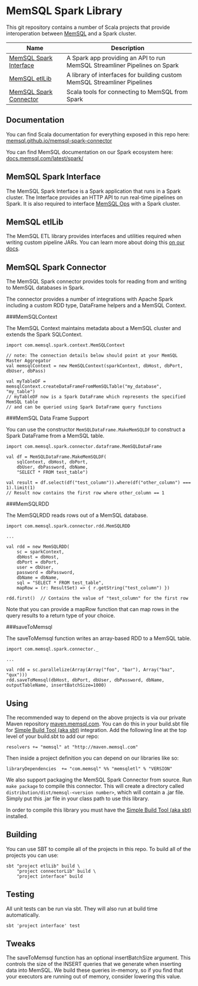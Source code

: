 MemSQL Spark Library
====================

This git repository contains a number of Scala projects that provide interoperation between [MemSQL](http://www.memsql.com) and a Spark cluster.

| Name | Description |
| ---- | ----------- |
| [MemSQL Spark Interface](#memsql-spark-interface) | A Spark app providing an API to run MemSQL Streamliner Pipelines on Spark |
| [MemSQL etlLib](#memsql-etllib) | A library of interfaces for building custom MemSQL Streamliner Pipelines |
| [MemSQL Spark Connector](#memsql-spark-connector) | Scala tools for connecting to MemSQL from Spark |

Documentation
-------------

You can find Scala documentation for everything exposed in this repo here: [memsql.github.io/memsql-spark-connector](http://memsql.github.io/memsql-spark-connector)

You can find MemSQL documentation on our Spark ecosystem here: [docs.memsql.com/latest/spark/](http://docs.memsql.com/latest/spark/)

MemSQL Spark Interface
----------------------

The MemSQL Spark Interface is a Spark application that runs in a Spark cluster. The Interface provides an HTTP API to run real-time pipelines on Spark.  It is also required to interface [MemSQL Ops](http://docs.memsql.com/latest/ops/) with a Spark cluster.

MemSQL etlLib
-------------

The MemSQL ETL library provides interfaces and utilities required when writing custom pipeline JARs.  You can learn more about doing this [on our docs](http://docs_staging.memsql.com/latest/spark/memsql-spark-interface/).

MemSQL Spark Connector
----------------------

The MemSQL Spark connector provides tools for reading from and writing to
MemSQL databases in Spark.

The connector provides a number of integrations with Apache Spark including a custom RDD type, DataFrame helpers and a MemSQL Context.

###MemSQLContext

The MemSQL Context maintains metadata about a MemSQL cluster and extends the Spark SQLContext.

```
import com.memsql.spark.context.MemSQLContext

// note: The connection details below should point at your MemSQL Master Aggregator
val memsqlContext = new MemSQLContext(sparkContext, dbHost, dbPort, dbUser, dbPass)

val myTableDF = memsqlContext.createDataFrameFromMemSQLTable("my_database", "my_table")
// myTableDF now is a Spark DataFrame which represents the specified MemSQL table
// and can be queried using Spark DataFrame query functions
```

###MemSQL Data Frame Support

You can use the constructor `MemSQLDataFrame.MakeMemSQLDF` to construct a Spark DataFrame from a MemSQL table.

```
import com.memsql.spark.connector.dataframe.MemSQLDataFrame

val df = MemSQLDataFrame.MakeMemSQLDF(
    sqlContext, dbHost, dbPort,
    dbUser, dbPassword, dbName,
    "SELECT * FROM test_table")

val result = df.select(df("test_column")).where(df("other_column") === 1).limit(1)
// Result now contains the first row where other_column == 1
```

###MemSQLRDD

The MemSQLRDD reads rows out of a MemSQL database.

```
import com.memsql.spark.connector.rdd.MemSQLRDD

...

val rdd = new MemSQLRDD(
    sc = sparkContext,
    dbHost = dbHost,
    dbPort = dbPort,
    user = dbUser,
    password = dbPassword,
    dbName = dbName,
    sql = "SELECT * FROM test_table",
    mapRow = (r: ResultSet) => { r.getString("test_column") })

rdd.first()  // Contains the value of "test_column" for the first row
```

Note that you can provide a mapRow function that can map rows in the query
results to a return type of your choice.

###saveToMemsql

The saveToMemsql function writes an array-based RDD to a MemSQL table.

```
import com.memsql.spark.connector._

...

val rdd = sc.parallelize(Array(Array("foo", "bar"), Array("baz", "qux")))
rdd.saveToMemsql(dbHost, dbPort, dbUser, dbPassword, dbName, outputTableName, insertBatchSize=1000)
```

Using
-----

The recommended way to depend on the above projects is via our private Maven repository [maven.memsql.com](maven.memsql.com).  You can do this in your build.sbt file for [Simple Build
Tool (aka sbt)](http://www.scala-sbt.org/) integration.  Add the following line at the top level of your build.sbt to add our repo:

```
resolvers += "memsql" at "http://maven.memsql.com"
```

Then inside a project definition you can depend on our libraries like so:

```
libraryDependencies  += "com.memsql" %% "memsqletl" % "VERSION"
```

We also support packaging the MemSQL Spark Connector from source. Run ``make package`` to compile this connector.  This will create a directory called ``distribution/dist/memsql-<version number>``, which will contain a .jar file. Simply put this .jar file in your class path to use this library.

In order to compile this library you must have the [Simple Build
Tool (aka sbt)](http://www.scala-sbt.org/) installed.

Building
--------

You can use SBT to compile all of the projects in this repo.  To build all of the projects you can use:

```
sbt "project etlLib" build \
    "project connectorLib" build \
    "project interface" build
```

Testing
-------

All unit tests can be run via sbt.  They will also run at build time automatically.

```
sbt 'project interface' test
```

Tweaks
------
The saveToMemsql function has an optional insertBatchSize argument. This
controls the size of the INSERT queries that we generate when inserting data
into MemSQL.  We build these queries in-memory, so if you find that your
executors are running out of memory, consider lowering this value.
